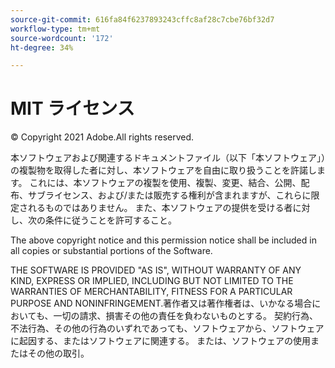 ```yaml
---
source-git-commit: 616fa84f6237893243cffc8af28c7cbe76bf32d7
workflow-type: tm+mt
source-wordcount: '172'
ht-degree: 34%

---
```

# MIT ライセンス

© Copyright 2021 Adobe.All rights reserved.

本ソフトウェアおよび関連するドキュメントファイル（以下「本ソフトウェア」）の複製物を取得した者に対し、本ソフトウェアを自由に取り扱うことを許諾します。 これには、本ソフトウェアの複製を使用、複製、変更、結合、公開、配布、サブライセンス、および/または販売する権利が含まれますが、これらに限定されるものではありません。 また、本ソフトウェアの提供を受ける者に対し、次の条件に従うことを許可すること。

The above copyright notice and this permission notice shall be included in all
copies or substantial portions of the Software.

THE SOFTWARE IS PROVIDED &quot;AS IS&quot;, WITHOUT WARRANTY OF ANY KIND, EXPRESS OR
IMPLIED, INCLUDING BUT NOT LIMITED TO THE WARRANTIES OF MERCHANTABILITY,
FITNESS FOR A PARTICULAR PURPOSE AND NONINFRINGEMENT.著作者又は著作権者は、いかなる場合においても、一切の請求、損害その他の責任を負わないものとする。 契約行為、不法行為、その他の行為のいずれであっても、ソフトウェアから、ソフトウェアに起因する、またはソフトウェアに関連する。 または、ソフトウェアの使用またはその他の取引。

